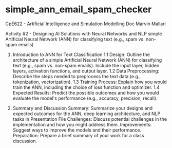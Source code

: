 # simple_ann_email_spam_checker
CpE622 - Artificial Intelligence and Simulation Modelling
Doc Marvin Mallari

Activity #2 - Designing AI Solutions with Neural Networks and NLP
simple Artificial Neural Network (ANN) for classifying text (e.g., spam vs. non-spam emails)

1. Introduction to ANN for Text Classification
1.1 Design: Outline the architecture of a simple Artificial Neural Network (ANN) for classifying text (e.g., spam vs. non-spam emails). Include the input layer, hidden layers, activation functions, and output layer.
1.2 Data Preprocessing: Describe the steps needed to preprocess the text data (e.g., tokenization, vectorization).
1.3 Training Process: Explain how you would train the ANN, including the choice of loss function and optimizer.
1.4 Expected Results: Predict the possible outcomes and how you would evaluate the model's performance (e.g., accuracy, precision, recall).

2. Summary and Discussion 
Summary: Summarize your designs and expected outcomes for the ANN, deep learning architecture, and NLP tasks in Presentation File
Challenges: Discuss potential challenges in the implementation and how you might address them.
Improvements: Suggest ways to improve the models and their performance.
Preparation: Prepare a brief summary of your work for a class discussion.
